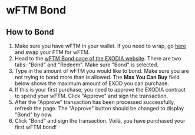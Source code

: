 # wFTM Bond

## How to Bond

1. Make sure you have wFTM in your wallet. If you need to wrap, go [here ](https://beets.fi/#/trade/fantom/0x21be370d5312f44cb42ce377bc9b8a0cef1a4c83)and swap your FTM for wFTM.
2. Head to the [wFTM Bond page of the EXODIA website](https://app.exodia.fi/bonds/wftm). There are two tabs: "Bond" and "Redeem". Make sure "Bond" is selected.
3. Type in the amount of wFTM you would like to bond. Make sure you are not trying to bond more than is allowed. The **Max You Can Buy** field below shows the maximum amount of EXOD you can purchase.
4. If this is your first purchase, you need to approve the EXODIA contract to spend your wFTM. Click "Approve" and sign the transaction.
5. After the "Approve" transaction has been processed successfully, refresh the page. The "Approve" button should be changed to display "Bond" by now.
6. Click "Bond" and sign the transaction. Voilà, you have purchased your first wFTM bond!
